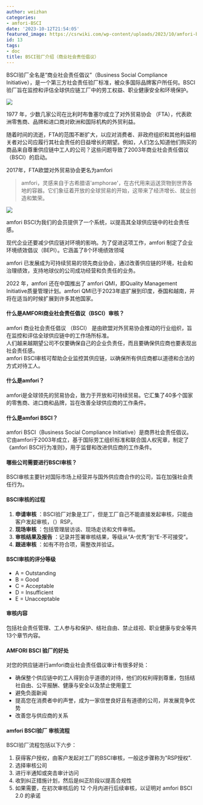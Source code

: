 ```yaml
---
author: weizhan
categories:
- amfori-BSCI
date: '2023-10-12T21:54:05'
featured_image: https://csrwiki.com/wp-content/uploads/2023/10/amfori-bsci.jpg
id: 13
tags:
- doc
title: BSCI验厂介绍（商业社会责任倡议）
---
```


BSCI验厂全名是“商业社会责任倡议”（Business Social Compliance
Initiative），是一个第三方社会责任验厂标准，被众多国际品牌客户所任何。BSCI验厂旨在监控和评估全球供应链工厂中的劳工权益、职业健康安全和环境保护。

![](https://csrwiki.com/wp-content/uploads/2024/05/image-4.png)

1977 年，少数几家公司在比利时布鲁塞尔成立了对外贸易协会 （FTA），代表欧洲零售商、品牌和进口商对欧洲和国际机构的外贸利益。

随着时间的流逝，FTA的范围不断扩大，以应对消费者、非政府组织和其他利益相关者对公司应履行其社会责任的日益增长的期望。例如，人们怎么知道他们购买的商品来自尊重供应链中工人的公司？这些问题导致了2003年商业社会责任倡议（BSCI）的启动。

2017年，FTA欧盟对外贸易协会更名为amfori

>
> amfori，灵感来自于古希腊语'amphorae'，在古代用来运送货物到世界各地的容器。它们象征着开放的全球贸易的开始，这带来了经济增长、就业创造和繁荣。

![](https://csrwiki.com/wp-content/uploads/2024/05/9658-Images-6.gif)

amfori BSCI为我们的会员提供了一个系统，以提高其全球供应链中的社会责任感。

现代企业还要减少供应链对环境的影响。为了促进这项工作，amfori 制定了企业环境绩效倡议（BEPI）。它涵盖了8个环境绩效领域

amfori 已发展成为可持续贸易的领先商业协会，通过改善供应链的环境，社会和治理绩效，支持地球仪的公司成功经营和负责任的业务。

2022 年，amfori 还在中国推出了 amfori QMI，即Quality Management Initiative质量管理计划。amfori
QMI已于2023年底扩展到印度，泰国和越南，并将在适当的时候扩展到许多其他国家。

#### 什么是AMFORI商业社会责任倡议（BSCI）审核？

amfori 商业社会责任倡议 （BSCI） 是由欧盟对外贸易协会推动的行业组织，旨在监控和评估全球供应链中的工作场所标准。  
人们越来越期望公司不仅要确保自己的企业负责任，而且要确保供应商也要表现出社会责任感。  
amfori BSCI审核可帮助企业监控其供应链，以确保所有供应商都以道德和合法的方式对待工人。

#### 什么是amfori？

amfori是全球领先的贸易协会，致力于开放和可持续贸易。它汇集了40多个国家的零售商、进口商和品牌，旨在改善全球供应商的工作条件。

#### 什么是amfori BSCI？

amfori BSCI（Business Social Compliance
Initiative）是商界社会责任倡议。它由amfori于2003年成立，基于国际劳工组织标准和联合国人权宪章，制定了《amfori
BSCI行为准则》，用于监督和改进供应商的工作条件。

#### 哪些公司需要进行BSCI审核？

BSCI审核主要针对国际市场上经营并与国外供应商合作的公司，旨在加强社会责任行为。

#### BSCI审核的过程

  1. **申请审核** ：BSCI验厂对象是工厂，但是工厂自己不能直接发起审核，只能由客户发起审核，（）RSP。
  2. **现场审核** ：包括管理层访谈、现场走访和文件审核。
  3. **审核结果及报告** ：记录并签署审核结果，等级从“A-优秀”到“E-不可接受”。
  4. **跟进审核** ：如有不符合项，需整改并验证。

#### BSCI审核的评分等级

  * A = Outstanding
  * B = Good
  * C = Acceptable
  * D = Insufficient
  * E = Unacceptable

#### 审核内容

包括社会责任管理、工人参与和保护、结社自由、禁止歧视、职业健康与安全等共13个章节内容。

#### AMFORI BSCI 验厂的好处

对您的供应链进行amfori商业社会责任倡议审计有很多好处：

  * 确保整个供应链中的工人得到合乎道德的对待，他们的权利得到尊重，包括结社自由、公平报酬、健康与安全以及禁止使用童工
  * 避免负面新闻
  * 提高您在消费者中的声誉，成为一家信誉良好且有道德的公司，并发展竞争优势
  * 改善您与供应商的关系

#### amfori BSCI验厂 审核流程

BSCI验厂流程包括以下六步：

  1. 获得客户授权，由客户发起对工厂的BSCI审核，一般这步骤称为"RSP授权".
  2. 选择审核公司
  3. 进行半通知或突击审计访问
  4. 收到纠正措施计划，然后是纠正阶段以提高合规性
  5. 如果需要，在初次审核后的 12 个月内进行后续审核，以证明对 amfori BSCI 2.0 的承诺

